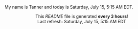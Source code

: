 My name is Tanner and today is Saturday, July 15, 5:15 AM EDT.

<p align="center">This <i>README</i> file is generated <b>every 3 hours</b>!</br>Last refresh: Saturday, July 15, 5:15 AM EDT<br /></p>
